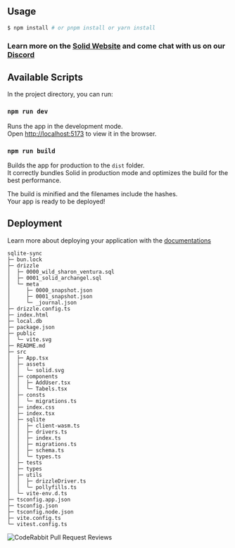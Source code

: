 ## Usage

```bash
$ npm install # or pnpm install or yarn install
```

### Learn more on the [Solid Website](https://solidjs.com) and come chat with us on our [Discord](https://discord.com/invite/solidjs)

## Available Scripts

In the project directory, you can run:

### `npm run dev`

Runs the app in the development mode.<br>
Open [http://localhost:5173](http://localhost:5173) to view it in the browser.

### `npm run build`

Builds the app for production to the `dist` folder.<br>
It correctly bundles Solid in production mode and optimizes the build for the best performance.

The build is minified and the filenames include the hashes.<br>
Your app is ready to be deployed!

## Deployment

Learn more about deploying your application with the [documentations](https://vite.dev/guide/static-deploy.html)


```
sqlite-sync
├─ bun.lock
├─ drizzle
│  ├─ 0000_wild_sharon_ventura.sql
│  ├─ 0001_solid_archangel.sql
│  └─ meta
│     ├─ 0000_snapshot.json
│     ├─ 0001_snapshot.json
│     └─ _journal.json
├─ drizzle.config.ts
├─ index.html
├─ local.db
├─ package.json
├─ public
│  └─ vite.svg
├─ README.md
├─ src
│  ├─ App.tsx
│  ├─ assets
│  │  └─ solid.svg
│  ├─ components
│  │  ├─ AddUser.tsx
│  │  └─ Tabels.tsx
│  ├─ consts
│  │  └─ migrations.ts
│  ├─ index.css
│  ├─ index.tsx
│  ├─ sqlite
│  │  ├─ client-wasm.ts
│  │  ├─ drivers.ts
│  │  ├─ index.ts
│  │  ├─ migrations.ts
│  │  ├─ schema.ts
│  │  └─ types.ts
│  ├─ tests
│  ├─ types
│  ├─ utils
│  │  ├─ drizzleDriver.ts
│  │  └─ pollyfills.ts
│  └─ vite-env.d.ts
├─ tsconfig.app.json
├─ tsconfig.json
├─ tsconfig.node.json
├─ vite.config.ts
└─ vitest.config.ts

```


![CodeRabbit Pull Request Reviews](https://img.shields.io/coderabbit/prs/github/ShaulLavo/sqlite-sync?utm_source=oss&utm_medium=github&utm_campaign=ShaulLavo%2Fsqlite-sync&labelColor=171717&color=FF570A&link=https%3A%2F%2Fcoderabbit.ai&label=CodeRabbit+Reviews)
